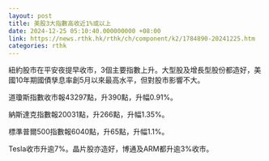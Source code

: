 ```yaml
---
layout: post
title: 美股3大指數高收近1%或以上
date: 2024-12-25 05:10:40.000000000 +08:00
link: https://news.rthk.hk/rthk/ch/component/k2/1784890-20241225.htm
categories: rthk
---
```


紐約股市在平安夜提早收市，3個主要指數上升。大型股及增長型股份都造好，美國10年期國債孳息率創5月以來最高水平，但對股市影響不大。

道瓊斯指數收市報43297點，升390點，升幅0.91%。

納斯達克指數報20031點，升266點，升幅1.35%。

標準普爾500指數報6040點，升65點，升幅1.1%。

Tesla收市升逾7%。晶片股亦造好，博通及ARM都升逾3%收市。

